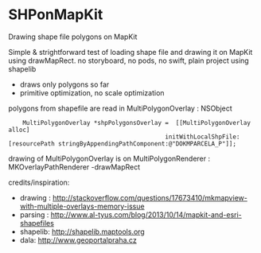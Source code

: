 # SHPonMapKit
Drawing shape file polygons on MapKit

Simple & strightforward  test of loading shape file and drawing it on MapKit using drawMapRect. 
no storyboard, no pods, no swift, plain project using shapelib 

- draws only polygons so far
- primitive optimization, no scale optimization

polygons from shapefile are read in  MultiPolygonOverlay : NSObject <MKOverlay>

        MultiPolygonOverlay *shpPolygonsOverlay =  [[MultiPolygonOverlay alloc]
                                                initWithLocalShpFile:[resourcePath stringByAppendingPathComponent:@"DOKMPARCELA_P"]];
    
drawing of MultiPolygonOverlay is on  MultiPolygonRenderer : MKOverlayPathRenderer  -drawMapRect




credits/inspiration:

- drawing : http://stackoverflow.com/questions/17673410/mkmapview-with-multiple-overlays-memory-issue
- parsing : http://www.al-tyus.com/blog/2013/10/14/mapkit-and-esri-shapefiles 
- shapelib: http://shapelib.maptools.org
- dala: http://www.geoportalpraha.cz


